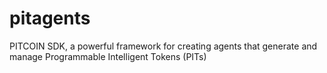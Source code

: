 # pitagents
PITCOIN SDK, a powerful framework for creating agents that generate and manage Programmable Intelligent Tokens (PITs)
